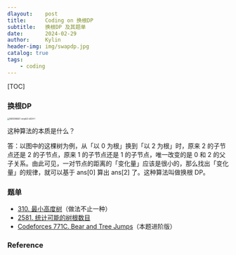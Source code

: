 ```yaml
---
dlayout:    post
title:      Coding on 换根DP
subtitle:   换根DP 及其题单
date:       2024-02-29
author:     Kylin
header-img: img/swapdp.jpg
catalog: true
tags:
    - coding
---
```




[TOC]

### 换根DP

<img src="http://kylinhub.oss-cn-shanghai.aliyuncs.com/uPic/1689398667-omjvbD-lc834-1.png" alt="1689398667-omjvbD-lc834-1" style="zoom:30%;" />

这种算法的本质是什么？

答：以图中的这棵树为例，从「以 0 为根」换到「以 2 为根」时，原来 2 的子节点还是 2 的子节点，原来 1 的子节点还是 1 的子节点，唯一改变的是 0 和 2 的父子关系。由此可见，一对节点的距离的「变化量」应该是很小的，那么找出「变化量」的规律，就可以基于 ans[0] 算出 ans[2] 了。这种算法叫做换根 DP。



### 题单

- [310. 最小高度树](https://leetcode.cn/problems/minimum-height-trees/)（做法不止一种）
- [2581. 统计可能的树根数目](https://leetcode.cn/problems/count-number-of-possible-root-nodes/)
- [Codeforces 771C. Bear and Tree Jumps](https://leetcode.cn/link/?target=https%3A%2F%2Fcodeforces.com%2Fproblemset%2Fproblem%2F771%2FC)（本题进阶版）



### Reference

[^1]: https://leetcode.cn/problems/sum-of-distances-in-tree/solutions/2345592/tu-jie-yi-zhang-tu-miao-dong-huan-gen-dp-6bgb/
















